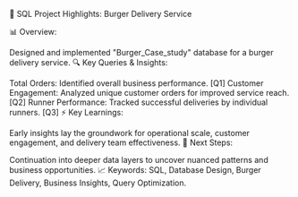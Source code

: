 🍔 SQL Project Highlights: Burger Delivery Service

📊 Overview:

Designed and implemented "Burger_Case_study" database for a burger delivery service. 🔍 Key Queries & Insights:

Total Orders: Identified overall business performance. [Q1] Customer Engagement: Analyzed unique customer orders for improved service reach. [Q2] Runner Performance: Tracked successful deliveries by individual runners. [Q3] ⚡ Key Learnings:

Early insights lay the groundwork for operational scale, customer engagement, and delivery team effectiveness. 🚀 Next Steps:

Continuation into deeper data layers to uncover nuanced patterns and business opportunities. 📈 Keywords: SQL, Database Design, Burger Delivery, Business Insights, Query Optimization.
